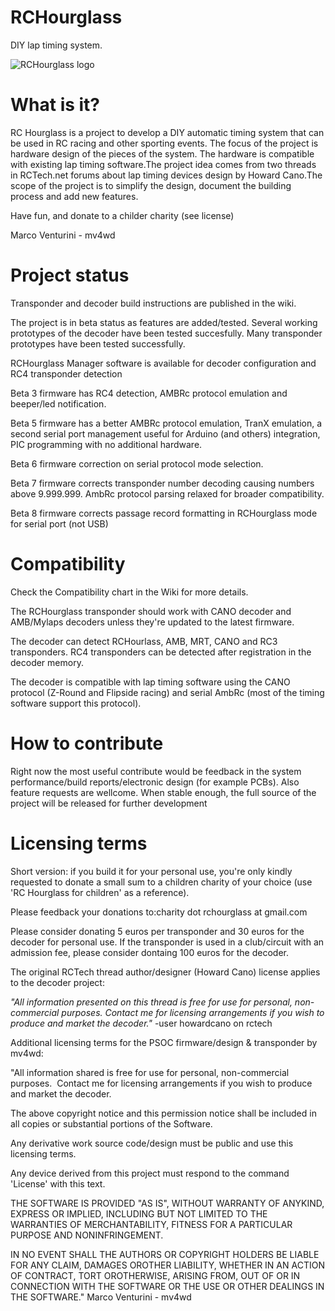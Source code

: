 # RCHourglassDIY lap timing system. ![RCHourglass logo](images/RCHourglassLogoNewBig.png "RCHourglass logo")# What is it?RC Hourglass is a project to develop a DIY automatic timing system that can be used in RC racing and other sporting events.The focus of the project is hardware design of the pieces of the system. The hardware is compatible with existing lap timing software.The project idea comes from two threads in RCTech.net forums about lap timing devices design by Howard Cano.The scope of the project is to simplify the design, document the building process and add new features.Have fun, and donate to a childer charity (see license) Marco Venturini - mv4wd# Project statusTransponder and decoder build instructions are published in the wiki.The project is in beta status as features are added/tested. Several working prototypes of the decoder have been tested succesfully. Many transponder prototypes have been tested successfully. RCHourglass Manager software is available for decoder configuration and RC4 transponder detectionBeta 3 firmware has RC4 detection, AMBRc protocol emulation and beeper/led notification.Beta 5 firmware has a better AMBRc protocol emulation, TranX emulation, a second serial port management useful for Arduino (and others) integration, PIC programming with noadditional hardware.Beta 6 firmware correction on serial protocol mode selection.Beta 7 firmware corrects transponder number decoding causing numbers above 9.999.999. AmbRc protocol parsing relaxed for broader compatibility. Beta 8 firmware corrects passage record formatting in RCHourglass mode for serial port (not USB)# CompatibilityCheck the Compatibility chart in the Wiki for more details.The RCHourglass transponder should work with CANO decoder and AMB/Mylaps decoders unless they're updated to the latest firmware.The decoder can detect RCHourlass, AMB, MRT, CANO and RC3 transponders. RC4 transponders can be detected after registration in the decoder memory.The decoder is compatible with lap timing software using the CANO protocol (Z-Round and Flipside racing) and serial AmbRc (most of the timing software support this protocol).# How to contributeRight now the most useful contribute would be feedback in the system performance/build reports/electronic design (for example PCBs).Also feature requests are wellcome. When stable enough, the full source of the project will be released for further development# Licensing termsShort version: if you build it for your personal use, you're only kindly requested to donate a small sum to a childrencharity of your choice (use 'RC Hourglass for children' as a reference).Please feedback your donations to:charity dot rchourglass at gmail.comPlease consider donating 5 euros per transponder and 30 euros for the decoder for personal use. If the transponder is used in a club/circuit with an admission fee, please consider dontaing 100 euros for the decoder.The original RCTech thread author/designer (Howard Cano) license applies to the decoder project:*"All information presented on this thread is free for use for personal, non-commercial purposes.Contact me for licensing arrangements if you wish to produce and market the decoder."* -user howardcano on rctechAdditional licensing terms for the PSOC firmware/design & transponder by mv4wd:"All information shared is free for use for personal, non-commercial purposes. Contact me for licensing arrangements if you wish to produce and market the decoder.The above copyright notice and this permission notice shall be included in all copies or substantial portions of theSoftware.Any derivative work source code/design must be public and use this licensing terms. Any device derived from this project must respond to the command 'License' with this text.THE SOFTWARE IS PROVIDED "AS IS", WITHOUT WARRANTY OF ANYKIND, EXPRESS OR IMPLIED, INCLUDING BUT NOT LIMITED TO THE WARRANTIES OF MERCHANTABILITY, FITNESS FOR A PARTICULAR PURPOSE AND NONINFRINGEMENT. IN NO EVENT SHALL THE AUTHORS OR COPYRIGHT HOLDERS BE LIABLE FOR ANY CLAIM, DAMAGES OROTHER LIABILITY, WHETHER IN AN ACTION OF CONTRACT, TORT OROTHERWISE, ARISING FROM, OUT OF OR IN CONNECTION WITH THE SOFTWARE OR THE USE OR OTHER DEALINGS IN THE SOFTWARE." Marco Venturini - mv4wd